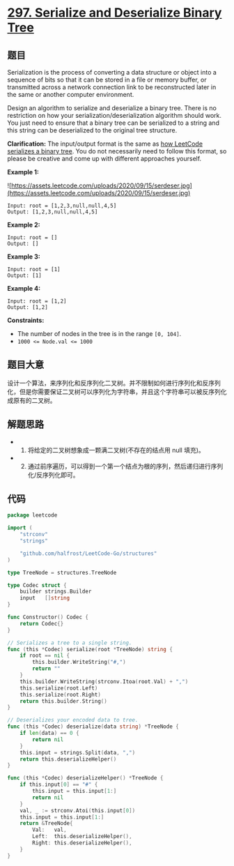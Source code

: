 # [297. Serialize and Deserialize Binary Tree](https://leetcode-cn.com/problems/serialize-and-deserialize-binary-tree/)

## 题目

Serialization is the process of converting a data structure or object into a sequence of bits so that it can be stored in a file or memory buffer, or transmitted across a network connection link to be reconstructed later in the same or another computer environment.

Design an algorithm to serialize and deserialize a binary tree. There is no restriction on how your serialization/deserialization algorithm should work. You just need to ensure that a binary tree can be serialized to a string and this string can be deserialized to the original tree structure.

**Clarification:** The input/output format is the same as [how LeetCode serializes a binary tree](https://leetcode-cn.com/faq/#binary-tree). You do not necessarily need to follow this format, so please be creative and come up with different approaches yourself.

**Example 1:**

![https://assets.leetcode.com/uploads/2020/09/15/serdeser.jpg](https://assets.leetcode.com/uploads/2020/09/15/serdeser.jpg)

```
Input: root = [1,2,3,null,null,4,5]
Output: [1,2,3,null,null,4,5]
```

**Example 2:**

```
Input: root = []
Output: []
```

**Example 3:**

```
Input: root = [1]
Output: [1]
```

**Example 4:**

```
Input: root = [1,2]
Output: [1,2]
```

**Constraints:**

- The number of nodes in the tree is in the range `[0, 104]`.
- `1000 <= Node.val <= 1000`

## 题目大意

设计一个算法，来序列化和反序列化二叉树。并不限制如何进行序列化和反序列化，但是你需要保证二叉树可以序列化为字符串，并且这个字符串可以被反序列化成原有的二叉树。

## 解题思路

- 1. 将给定的二叉树想象成一颗满二叉树(不存在的结点用 null 填充)。
- 2. 通过前序遍历，可以得到一个第一个结点为根的序列，然后递归进行序列化/反序列化即可。

## 代码

```go
package leetcode

import (
	"strconv"
	"strings"

	"github.com/halfrost/LeetCode-Go/structures"
)

type TreeNode = structures.TreeNode

type Codec struct {
	builder strings.Builder
	input   []string
}

func Constructor() Codec {
	return Codec{}
}

// Serializes a tree to a single string.
func (this *Codec) serialize(root *TreeNode) string {
	if root == nil {
		this.builder.WriteString("#,")
		return ""
	}
	this.builder.WriteString(strconv.Itoa(root.Val) + ",")
	this.serialize(root.Left)
	this.serialize(root.Right)
	return this.builder.String()
}

// Deserializes your encoded data to tree.
func (this *Codec) deserialize(data string) *TreeNode {
	if len(data) == 0 {
		return nil
	}
	this.input = strings.Split(data, ",")
	return this.deserializeHelper()
}

func (this *Codec) deserializeHelper() *TreeNode {
	if this.input[0] == "#" {
		this.input = this.input[1:]
		return nil
	}
	val, _ := strconv.Atoi(this.input[0])
	this.input = this.input[1:]
	return &TreeNode{
		Val:   val,
		Left:  this.deserializeHelper(),
		Right: this.deserializeHelper(),
	}
}
```
